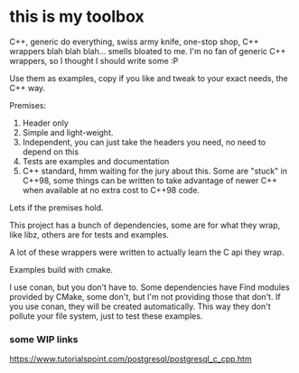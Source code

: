 # this is my toolbox

C++, generic do everything, swiss army knife, one-stop shop, C++ wrappers blah blah blah... smells bloated to me. I'm no fan of generic C++ wrappers, so I thought I should write some :P 

Use them as examples, copy if you like and tweak to your exact needs, the C++ way.

Premises:
1. Header only
2. Simple and light-weight. 
3. Independent, you can just take the headers you need, no need to depend on this
4. Tests are examples and documentation
5. C++ standard, hmm waiting for the jury about this. Some are "stuck" in C++98, some things can be written to take advantage of newer C++ when available at no extra cost to C++98 code.

Lets if the premises hold.

This project has a bunch of dependencies, some are for what they wrap, like libz, others are for tests and examples.

A lot of these wrappers were written to actually learn the C api they wrap.

Examples build with cmake.

I use conan, but you don't have to. Some dependencies have Find modules provided by CMake, some don't, but I'm not providing those that don't. If you use conan, they will be created automatically. This way they don't pollute your file system, just to test these examples.

### some WIP links 
https://www.tutorialspoint.com/postgresql/postgresql_c_cpp.htm

